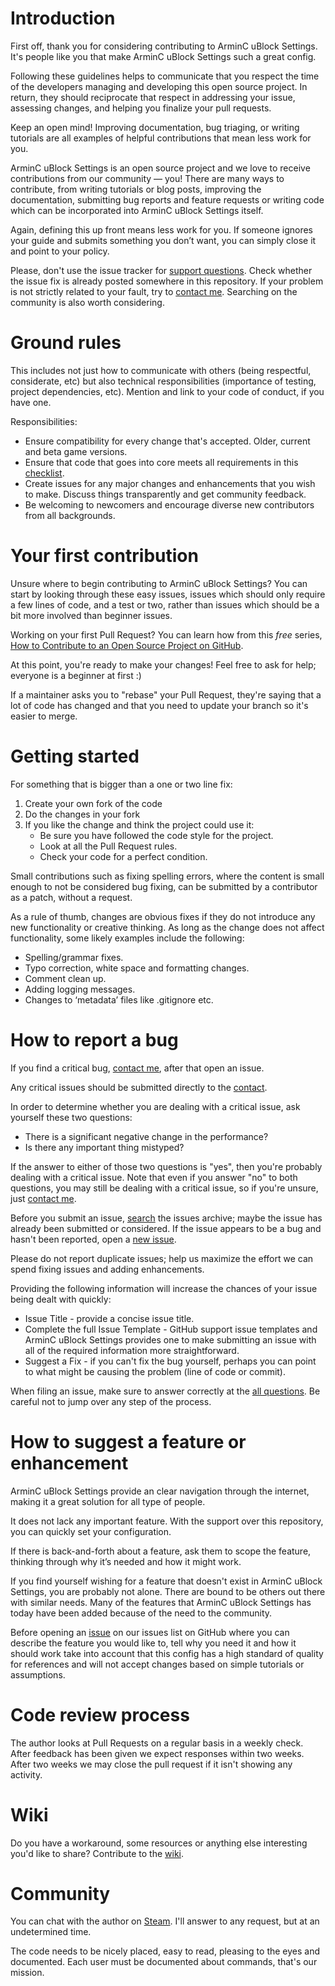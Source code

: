 # Introduction

First off, thank you for considering contributing to ArminC uBlock Settings. It's people like you that make ArminC uBlock Settings such a great config.

Following these guidelines helps to communicate that you respect the time of the developers managing and developing this open source project. In return, they should reciprocate that respect in addressing your issue, assessing changes, and helping you finalize your pull requests.

Keep an open mind! Improving documentation, bug triaging, or writing tutorials are all examples of helpful contributions that mean less work for you.

ArminC uBlock Settings is an open source project and we love to receive contributions from our community — you! There are many ways to contribute, from writing tutorials or blog posts, improving the documentation, submitting bug reports and feature requests or writing code which can be incorporated into ArminC uBlock Settings itself.

Again, defining this up front means less work for you. If someone ignores your guide and submits something you don’t want, you can simply close it and point to your policy.

Please, don't use the issue tracker for [support questions](https://github.com/ArmynC/ArminC-uBlock-Settings#troubleshooting). Check whether the issue fix is already posted somewhere in this repository. If your problem is not strictly related to your fault, try to [contact me](https://github.com/ArmynC/ArminC-uBlock-Settingsc#support). Searching on the community is also worth considering.

# Ground rules

This includes not just how to communicate with others (being respectful, considerate, etc) but also technical responsibilities (importance of testing, project dependencies, etc). Mention and link to your code of conduct, if you have one.

Responsibilities:
* Ensure compatibility for every change that's accepted. Older, current and beta game versions.
* Ensure that code that goes into core meets all requirements in this [checklist](https://github.com/ArmynC/ArminC-uBlock-Settings/blob/master/docs/PULL_REQUEST_TEMPLATE.md).
* Create issues for any major changes and enhancements that you wish to make. Discuss things transparently and get community feedback.
* Be welcoming to newcomers and encourage diverse new contributors from all backgrounds.

# Your first contribution

Unsure where to begin contributing to ArminC uBlock Settings? You can start by looking through these easy issues, issues which should only require a few lines of code, and a test or two, rather than issues which should be a bit more involved than beginner issues.

Working on your first Pull Request? You can learn how from this *free* series, [How to Contribute to an Open Source Project on GitHub](https://egghead.io/series/how-to-contribute-to-an-open-source-project-on-github).

At this point, you're ready to make your changes! Feel free to ask for help; everyone is a beginner at first :)

If a maintainer asks you to "rebase" your Pull Request, they're saying that a lot of code has changed and that you need to update your branch so it's easier to merge.

# Getting started

For something that is bigger than a one or two line fix:

1. Create your own fork of the code
2. Do the changes in your fork
3. If you like the change and think the project could use it:
    * Be sure you have followed the code style for the project.
    * Look at all the Pull Request rules.
    * Check your code for a perfect condition.

Small contributions such as fixing spelling errors, where the content is small enough to not be considered bug fixing, can be submitted by a contributor as a patch, without a request.

As a rule of thumb, changes are obvious fixes if they do not introduce any new functionality or creative thinking. As long as the change does not affect functionality, some likely examples include the following:
* Spelling/grammar fixes.
* Typo correction, white space and formatting changes.
* Comment clean up.
* Adding logging messages.
* Changes to ‘metadata’ files like .gitignore etc.

# How to report a bug

If you find a critical bug, [contact me](https://github.com/ArmynC/ArminC-uBlock-Settings/blob/master/docs/README.md#support), after that open an issue.

Any critical issues should be submitted directly to the [contact](https://github.com/ArmynC/ArminC-uBlock-Settings/blob/master/docs/README.md#support).

In order to determine whether you are dealing with a critical issue, ask yourself these two questions:
* There is a significant negative change in the performance?
* Is there any important thing mistyped?

If the answer to either of those two questions is "yes", then you're probably dealing with a critical issue. Note that even if you answer "no" to both questions, you may still be dealing with a critical issue, so if you're unsure, just [contact me](https://github.com/ArmynC/ArminC-uBlock-Settings/blob/master/docs/README.md#support).

Before you submit an issue, [search](https://github.com/ArmynC/ArminC-uBlock-Settings/issues) the issues archive; maybe the issue has already been submitted or considered. If the issue appears to be a bug and hasn't been reported, open a [new issue](https://github.com/ArmynC/ArminC-uBlock-Settings/issues/new).

Please do not report duplicate issues; help us maximize the effort we can spend fixing issues and adding enhancements.

Providing the following information will increase the chances of your issue being dealt with quickly:

* Issue Title - provide a concise issue title.
* Complete the full Issue Template - GitHub support issue templates and ArminC uBlock Settings provides one to make submitting an issue with all of the required information more straightforward.
* Suggest a Fix - if you can't fix the bug yourself, perhaps you can point to what might be causing the problem (line of code or commit).

When filing an issue, make sure to answer correctly at the [all questions](https://github.com/ArmynC/ArminC-uBlock-Settings/blob/master/docs/ISSUE_TEMPLATE.md). Be careful not to jump over any step of the process.

# How to suggest a feature or enhancement

ArminC uBlock Settings provide an clear navigation through the internet, making it a great solution for all type of people.

It does not lack any important feature. With the support over this repository, you can quickly set your configuration.

If there is back-and-forth about a feature, ask them to scope the feature, thinking through why it’s needed and how it might work.

If you find yourself wishing for a feature that doesn't exist in ArminC uBlock Settings, you are probably not alone. There are bound to be others out there with similar needs. Many of the features that ArminC uBlock Settings has today have been added because of the need to the community. 

Before opening an [issue](https://github.com/ArmynC/ArminC-uBlock-Settings/issues) on our issues list on GitHub where you can describe the feature you would like to, tell why you need it and how it should work take into account that this config has a high standard of quality for references and will not accept changes based on simple tutorials or assumptions.

# Code review process

The author looks at Pull Requests on a regular basis in a weekly check. 
After feedback has been given we expect responses within two weeks. After two weeks we may close the pull request if it isn't showing any activity.

# Wiki

Do you have a workaround, some resources or anything else interesting you'd like to share?
Contribute to the [wiki](https://github.com/ArmynC/ArminC-uBlock-Settings/wiki).

# Community

You can chat with the author on [Steam](https://steamcommunity.com/id/arminc/). I'll answer to any request, but at an undetermined time.

The code needs to be nicely placed, easy to read, pleasing to the eyes and documented. Each user must be documented about commands, that's our mission.